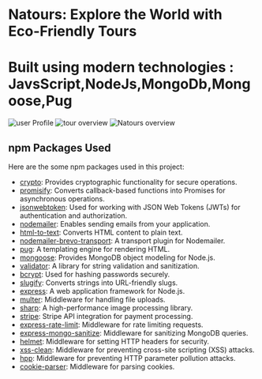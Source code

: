 # Natours: Explore the World with Eco-Friendly Tours
# Built using modern technologies : JavsScript,NodeJs,MongoDb,Mongoose,Pug 



![user Profile](https://github.com/Nikh9123/Natours/assets/110683580/635bce21-1a74-46b9-b29c-cbca61be382a)
![tour overview](https://github.com/Nikh9123/Natours/assets/110683580/bdc46264-4a22-4f16-9871-b6a1b6ea47b7)
![Natours overview](https://github.com/Nikh9123/Natours/assets/110683580/00aba55c-1786-4cdb-934b-32308350ccd0)


## npm Packages Used
Here are the some npm packages used in this project:

- [crypto](https://www.npmjs.com/package/crypto): Provides cryptographic functionality for secure operations.
- [promisify](https://www.npmjs.com/package/util): Converts callback-based functions into Promises for asynchronous operations.
- [jsonwebtoken](https://www.npmjs.com/package/jsonwebtoken): Used for working with JSON Web Tokens (JWTs) for authentication and authorization.
- [nodemailer](https://www.npmjs.com/package/nodemailer): Enables sending emails from your application.
- [html-to-text](https://www.npmjs.com/package/html-to-text): Converts HTML content to plain text.
- [nodemailer-brevo-transport](https://www.npmjs.com/package/nodemailer-brevo-transport): A transport plugin for Nodemailer.
- [pug](https://www.npmjs.com/package/pug): A templating engine for rendering HTML.
- [mongoose](https://www.npmjs.com/package/mongoose): Provides MongoDB object modeling for Node.js.
- [validator](https://www.npmjs.com/package/validator): A library for string validation and sanitization.
- [bcrypt](https://www.npmjs.com/package/bcrypt): Used for hashing passwords securely.
- [slugify](https://www.npmjs.com/package/slugify): Converts strings into URL-friendly slugs.
- [express](https://www.npmjs.com/package/express): A web application framework for Node.js.
- [multer](https://www.npmjs.com/package/multer): Middleware for handling file uploads.
- [sharp](https://www.npmjs.com/package/sharp): A high-performance image processing library.
- [stripe](https://www.npmjs.com/package/stripe): Stripe API integration for payment processing.
- [express-rate-limit](https://www.npmjs.com/package/express-rate-limit): Middleware for rate limiting requests.
- [express-mongo-sanitize](https://www.npmjs.com/package/express-mongo-sanitize): Middleware for sanitizing MongoDB queries.
- [helmet](https://www.npmjs.com/package/helmet): Middleware for setting HTTP headers for security.
- [xss-clean](https://www.npmjs.com/package/xss-clean): Middleware for preventing cross-site scripting (XSS) attacks.
- [hpp](https://www.npmjs.com/package/hpp): Middleware for preventing HTTP parameter pollution attacks.
- [cookie-parser](https://www.npmjs.com/package/cookie-parser): Middleware for parsing cookies.
